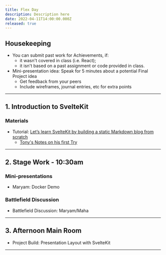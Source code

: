 ```yaml
---
title: Flex Day
description: Description here
date: 2022-04-11T14:00:00.000Z
released: true
---
```


## Housekeeping
- You can submit past work for Achievements, if:
    - it wasn't covered in class (i.e. React);
    - it isn't based on a past assignment or code provided in class.
- Mini-presentation idea: Speak for 5 minutes about a potential Final Project idea 
    - Get feedback from your peers
    - Include wireframes, journal entries, etc for extra points

---

## 1. Introduction to SvelteKit
### Materials
- Tutorial: [Let’s learn SvelteKit by building a static Markdown blog from scratch](https://joshcollinsworth.com/blog/build-static-sveltekit-markdown-blog)
    - [Tony's Notes on his first Try](https://acidtone.github.io/code-journal/#march-22-2022)

---

## 2. Stage Work - 10:30am
### Mini-presentations
- Maryam: Docker Demo

### Battlefield Discussion
- Battlefield Discussion: Maryam/Maha

---

## 3. Afternoon Main Room
- Project Build: Presentation Layout with SvelteKit

---